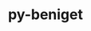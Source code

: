 ---
title: "py-beniget"
layout: cache
categories: [package, develop]
meta: {"compilers": ["apple-clang@=16.0.0", "gcc@=11.1.0", "gcc@=11.4.0", "gcc@=12.3.0", "gcc@=13.2.0", "gcc@=9.4.0", "oneapi@=2024.2.1"], "num_specs": 135, "num_specs_by_stack": {"data-vis-sdk": 6, "e4s": 19, "e4s-neoverse-v2": 12, "e4s-neoverse_v1": 8, "e4s-oneapi": 13, "e4s-power": 3, "ml-darwin-aarch64-mps": 23, "ml-linux-aarch64-cpu": 22, "ml-linux-aarch64-cuda": 23, "ml-linux-x86_64-cpu": 22, "ml-linux-x86_64-cuda": 23, "ml-linux-x86_64-rocm": 11, "root": 135, "tutorial": 5}, "oss": ["sequoia", "ubuntu20.04", "ubuntu22.04", "ubuntu24.04"], "platforms": ["darwin", "linux"], "stacks": ["data-vis-sdk", "e4s", "e4s-neoverse-v2", "e4s-neoverse_v1", "e4s-oneapi", "e4s-power", "ml-darwin-aarch64-mps", "ml-linux-aarch64-cpu", "ml-linux-aarch64-cuda", "ml-linux-x86_64-cpu", "ml-linux-x86_64-cuda", "ml-linux-x86_64-rocm", "root", "tutorial"], "targets": ["aarch64", "neoverse_v1", "neoverse_v2", "ppc64le", "x86_64_v3"], "versions": ["0.4.1"]}
spec_details: [{"compiler": "gcc@=11.4.0", "hash": "23tkug2i5dmjcqcw5ixphzxwy4agpuve", "os": "ubuntu22.04", "platform": "linux", "size": "-", "stacks": ["e4s-neoverse-v2", "root"], "target": "neoverse_v2", "variants": ["build_system=python_pip"], "versions": ["0.4.1"]}, {"compiler": "gcc@=11.4.0", "hash": "27htj6san5nf2tsy3l4jnli7acrog54y", "os": "ubuntu22.04", "platform": "linux", "size": "-", "stacks": ["e4s", "root"], "target": "x86_64_v3", "variants": ["build_system=python_pip"], "versions": ["0.4.1"]}, {"compiler": "gcc@=13.2.0", "hash": "2dq2b32p55t4gcupa5gcyj3pejmkn4ck", "os": "ubuntu24.04", "platform": "linux", "size": "-", "stacks": ["ml-linux-aarch64-cpu", "ml-linux-aarch64-cuda", "root"], "target": "aarch64", "variants": ["build_system=python_pip"], "versions": ["0.4.1"]}, {"compiler": "apple-clang@=16.0.0", "hash": "2i6heddp7hytj4bzmd3mpktj5ikxx4mi", "os": "sequoia", "platform": "darwin", "size": "-", "stacks": ["ml-darwin-aarch64-mps", "root"], "target": "aarch64", "variants": ["build_system=python_pip"], "versions": ["0.4.1"]}, {"compiler": "gcc@=13.2.0", "hash": "2nhs6anhc7hrglr2sxx7ypgehjfgv4oy", "os": "ubuntu24.04", "platform": "linux", "size": "-", "stacks": ["ml-linux-aarch64-cpu", "ml-linux-aarch64-cuda", "root"], "target": "aarch64", "variants": ["build_system=python_pip"], "versions": ["0.4.1"]}, {"compiler": "gcc@=13.2.0", "hash": "3phzrlv2g4xxwhtuavxy3w2vy5gtd3z4", "os": "ubuntu24.04", "platform": "linux", "size": "-", "stacks": ["ml-linux-x86_64-cpu", "ml-linux-x86_64-cuda", "ml-linux-x86_64-rocm", "root"], "target": "x86_64_v3", "variants": ["build_system=python_pip"], "versions": ["0.4.1"]}, {"compiler": "gcc@=11.4.0", "hash": "3y25o6rgeuv4m63h6fi2o42k4evvaeon", "os": "ubuntu22.04", "platform": "linux", "size": "-", "stacks": ["e4s-neoverse_v1", "root"], "target": "neoverse_v1", "variants": ["build_system=python_pip"], "versions": ["0.4.1"]}, {"compiler": "gcc@=13.2.0", "hash": "4lqbinqocfos3ppjt2vttsolj34wgunf", "os": "ubuntu24.04", "platform": "linux", "size": "-", "stacks": ["ml-linux-x86_64-cpu", "ml-linux-x86_64-cuda", "ml-linux-x86_64-rocm", "root"], "target": "x86_64_v3", "variants": ["build_system=python_pip"], "versions": ["0.4.1"]}, {"compiler": "oneapi@=2024.2.1", "hash": "4tvlhgr5rmtooz4nh5tuygz7lzk667ry", "os": "ubuntu22.04", "platform": "linux", "size": "-", "stacks": ["e4s-oneapi", "root"], "target": "x86_64_v3", "variants": ["build_system=python_pip"], "versions": ["0.4.1"]}, {"compiler": "gcc@=11.4.0", "hash": "5366t4obk6vabo6wws3pfzbc26dc75x7", "os": "ubuntu22.04", "platform": "linux", "size": "-", "stacks": ["e4s", "root"], "target": "x86_64_v3", "variants": ["build_system=python_pip"], "versions": ["0.4.1"]}, {"compiler": "oneapi@=2024.2.1", "hash": "5ovmwi7a7wcs3tida4mdjxgbssoac7cs", "os": "ubuntu22.04", "platform": "linux", "size": "-", "stacks": ["e4s-oneapi", "root"], "target": "x86_64_v3", "variants": ["build_system=python_pip"], "versions": ["0.4.1"]}, {"compiler": "gcc@=13.2.0", "hash": "6ljqzaytxmnw5znoru4wani3qlur3yw4", "os": "ubuntu24.04", "platform": "linux", "size": "-", "stacks": ["ml-linux-aarch64-cpu", "ml-linux-aarch64-cuda", "root"], "target": "aarch64", "variants": ["build_system=python_pip"], "versions": ["0.4.1"]}, {"compiler": "gcc@=11.4.0", "hash": "a5or63kvqfcb7p3p56ipz53ojsegofw3", "os": "ubuntu22.04", "platform": "linux", "size": "-", "stacks": ["e4s", "root"], "target": "x86_64_v3", "variants": ["build_system=python_pip"], "versions": ["0.4.1"]}, {"compiler": "apple-clang@=16.0.0", "hash": "a7deb7axlrej2szpekcpf36f6zp2itsr", "os": "sequoia", "platform": "darwin", "size": "-", "stacks": ["ml-darwin-aarch64-mps", "root"], "target": "aarch64", "variants": ["build_system=python_pip"], "versions": ["0.4.1"]}, {"compiler": "gcc@=13.2.0", "hash": "abmrelobssjvs7hg7whk7gkau7vzvutf", "os": "ubuntu24.04", "platform": "linux", "size": "-", "stacks": ["ml-linux-aarch64-cpu", "ml-linux-aarch64-cuda", "root"], "target": "aarch64", "variants": ["build_system=python_pip"], "versions": ["0.4.1"]}, {"compiler": "apple-clang@=16.0.0", "hash": "afxp2o2g2jy5wmj4bpgbyxr6lz4az5ug", "os": "sequoia", "platform": "darwin", "size": "-", "stacks": ["ml-darwin-aarch64-mps", "root"], "target": "aarch64", "variants": ["build_system=python_pip"], "versions": ["0.4.1"]}, {"compiler": "apple-clang@=16.0.0", "hash": "aqh4izjfk4tcbsa4hvumuoqyg6a7jwgr", "os": "sequoia", "platform": "darwin", "size": "-", "stacks": ["ml-darwin-aarch64-mps", "root"], "target": "aarch64", "variants": ["build_system=python_pip"], "versions": ["0.4.1"]}, {"compiler": "gcc@=13.2.0", "hash": "arm4qu2jru33kfrbx5cqmxdwyr3dhfo4", "os": "ubuntu24.04", "platform": "linux", "size": "-", "stacks": ["ml-linux-aarch64-cuda", "root"], "target": "aarch64", "variants": ["build_system=python_pip"], "versions": ["0.4.1"]}, {"compiler": "gcc@=11.4.0", "hash": "auejdhkz42ybwehjv3zrdkcetlc2a6hw", "os": "ubuntu22.04", "platform": "linux", "size": "-", "stacks": ["e4s-neoverse_v1", "root"], "target": "neoverse_v1", "variants": ["build_system=python_pip"], "versions": ["0.4.1"]}, {"compiler": "gcc@=11.4.0", "hash": "aywf47rixqz4kf3jkd5x5whv2e7q5soz", "os": "ubuntu22.04", "platform": "linux", "size": "-", "stacks": ["e4s", "root"], "target": "x86_64_v3", "variants": ["build_system=python_pip"], "versions": ["0.4.1"]}, {"compiler": "gcc@=12.3.0", "hash": "azsp2vcbotnbqwyk66qdrhbma6kx2k42", "os": "ubuntu22.04", "platform": "linux", "size": "-", "stacks": ["root", "tutorial"], "target": "x86_64_v3", "variants": ["build_system=python_pip"], "versions": ["0.4.1"]}, {"compiler": "oneapi@=2024.2.1", "hash": "bcys4ahoidryhno5xa3osnxkqymbjqmm", "os": "ubuntu22.04", "platform": "linux", "size": "-", "stacks": ["e4s-oneapi", "root"], "target": "x86_64_v3", "variants": ["build_system=python_pip"], "versions": ["0.4.1"]}, {"compiler": "apple-clang@=16.0.0", "hash": "bfnv26xw55fvaybqdugvcpw5fynhpevw", "os": "sequoia", "platform": "darwin", "size": "-", "stacks": ["ml-darwin-aarch64-mps", "root"], "target": "aarch64", "variants": ["build_system=python_pip"], "versions": ["0.4.1"]}, {"compiler": "apple-clang@=16.0.0", "hash": "c4qhckwi2tvyqaeub6im2nsdfofac62k", "os": "sequoia", "platform": "darwin", "size": "-", "stacks": ["ml-darwin-aarch64-mps", "root"], "target": "aarch64", "variants": ["build_system=python_pip"], "versions": ["0.4.1"]}, {"compiler": "gcc@=13.2.0", "hash": "cdinyaa5i3y2c5w5rg7scdw5cce2rqce", "os": "ubuntu24.04", "platform": "linux", "size": "-", "stacks": ["ml-linux-aarch64-cpu", "ml-linux-aarch64-cuda", "root"], "target": "aarch64", "variants": ["build_system=python_pip"], "versions": ["0.4.1"]}, {"compiler": "oneapi@=2024.2.1", "hash": "cjeeqbx4xsxly63s2fw6kixmnypskwhi", "os": "ubuntu22.04", "platform": "linux", "size": "-", "stacks": ["e4s-oneapi", "root"], "target": "x86_64_v3", "variants": ["build_system=python_pip"], "versions": ["0.4.1"]}, {"compiler": "apple-clang@=16.0.0", "hash": "cnrkdc7r6623uonpgivctfyvyyfactx7", "os": "sequoia", "platform": "darwin", "size": "-", "stacks": ["ml-darwin-aarch64-mps", "root"], "target": "aarch64", "variants": ["build_system=python_pip"], "versions": ["0.4.1"]}, {"compiler": "gcc@=11.4.0", "hash": "cpl66occafqegv3raxu5yqdcnwewkuao", "os": "ubuntu22.04", "platform": "linux", "size": "-", "stacks": ["e4s-neoverse-v2", "root"], "target": "neoverse_v2", "variants": ["build_system=python_pip"], "versions": ["0.4.1"]}, {"compiler": "gcc@=13.2.0", "hash": "cpu44la5uwrma3ivsctafd6nr3ht7yfr", "os": "ubuntu24.04", "platform": "linux", "size": "-", "stacks": ["ml-linux-aarch64-cpu", "ml-linux-aarch64-cuda", "root"], "target": "aarch64", "variants": ["build_system=python_pip"], "versions": ["0.4.1"]}, {"compiler": "gcc@=13.2.0", "hash": "csmfx4xl4e3tme2egpmdbbrhlpf3afon", "os": "ubuntu24.04", "platform": "linux", "size": "-", "stacks": ["ml-linux-aarch64-cpu", "ml-linux-aarch64-cuda", "root"], "target": "aarch64", "variants": ["build_system=python_pip"], "versions": ["0.4.1"]}, {"compiler": "gcc@=11.4.0", "hash": "ctedixb7ejnsqzo56belih7uyt5cgvzr", "os": "ubuntu22.04", "platform": "linux", "size": "-", "stacks": ["e4s", "root"], "target": "x86_64_v3", "variants": ["build_system=python_pip"], "versions": ["0.4.1"]}, {"compiler": "gcc@=13.2.0", "hash": "cw7hhyptzllccb54gq6332g4r7mk5dam", "os": "ubuntu24.04", "platform": "linux", "size": "-", "stacks": ["ml-linux-x86_64-cpu", "ml-linux-x86_64-cuda", "ml-linux-x86_64-rocm", "root"], "target": "x86_64_v3", "variants": ["build_system=python_pip"], "versions": ["0.4.1"]}, {"compiler": "gcc@=13.2.0", "hash": "d5m5qpdppgpxse6vplyajjaw3rmgam2i", "os": "ubuntu24.04", "platform": "linux", "size": "-", "stacks": ["ml-linux-aarch64-cpu", "ml-linux-aarch64-cuda", "root"], "target": "aarch64", "variants": ["build_system=python_pip"], "versions": ["0.4.1"]}, {"compiler": "apple-clang@=16.0.0", "hash": "dmmnais6e3iuk2ogqeki6mi5jvyclcmr", "os": "sequoia", "platform": "darwin", "size": "-", "stacks": ["ml-darwin-aarch64-mps", "root"], "target": "aarch64", "variants": ["build_system=python_pip"], "versions": ["0.4.1"]}, {"compiler": "gcc@=11.4.0", "hash": "dowlq6g7enberzlvb27lwiob62633ljk", "os": "ubuntu22.04", "platform": "linux", "size": "-", "stacks": ["e4s-neoverse-v2", "root"], "target": "neoverse_v2", "variants": ["build_system=python_pip"], "versions": ["0.4.1"]}, {"compiler": "gcc@=11.4.0", "hash": "dpneorqxwj4wmuckfilxzmgy7wf2a3kd", "os": "ubuntu22.04", "platform": "linux", "size": "-", "stacks": ["e4s", "root"], "target": "x86_64_v3", "variants": ["build_system=python_pip"], "versions": ["0.4.1"]}, {"compiler": "gcc@=13.2.0", "hash": "dumu7m2qxlldhktu54sbdmva7dko5ytv", "os": "ubuntu24.04", "platform": "linux", "size": "-", "stacks": ["ml-linux-x86_64-cpu", "ml-linux-x86_64-cuda", "root"], "target": "x86_64_v3", "variants": ["build_system=python_pip"], "versions": ["0.4.1"]}, {"compiler": "gcc@=11.4.0", "hash": "e32pqrldhah5h72ttxg353z77ekuhrl2", "os": "ubuntu22.04", "platform": "linux", "size": "-", "stacks": ["e4s-neoverse-v2", "root"], "target": "neoverse_v2", "variants": ["build_system=python_pip"], "versions": ["0.4.1"]}, {"compiler": "gcc@=11.4.0", "hash": "ebcgkimy56qobf42qgub4k327v6tno2i", "os": "ubuntu22.04", "platform": "linux", "size": "-", "stacks": ["e4s-neoverse_v1", "root"], "target": "neoverse_v1", "variants": ["build_system=python_pip"], "versions": ["0.4.1"]}, {"compiler": "gcc@=13.2.0", "hash": "ehcjkjnphmwdcuhyrvz5lr7wogym7iac", "os": "ubuntu24.04", "platform": "linux", "size": "-", "stacks": ["ml-linux-aarch64-cpu", "ml-linux-aarch64-cuda", "root"], "target": "aarch64", "variants": ["build_system=python_pip"], "versions": ["0.4.1"]}, {"compiler": "gcc@=11.4.0", "hash": "ekjsffiwxnstjuo73c23ngkgcsgvwkbi", "os": "ubuntu22.04", "platform": "linux", "size": "-", "stacks": ["e4s-neoverse-v2", "root"], "target": "neoverse_v2", "variants": ["build_system=python_pip"], "versions": ["0.4.1"]}, {"compiler": "gcc@=11.4.0", "hash": "elielwcfwatobgbw6qdf5acrijuuhxia", "os": "ubuntu22.04", "platform": "linux", "size": "-", "stacks": ["e4s-neoverse-v2", "root"], "target": "neoverse_v2", "variants": ["build_system=python_pip"], "versions": ["0.4.1"]}, {"compiler": "gcc@=13.2.0", "hash": "fcbmp7mcvhv3fi34dypcm3qhqlx3enfk", "os": "ubuntu24.04", "platform": "linux", "size": "-", "stacks": ["ml-linux-x86_64-cpu", "ml-linux-x86_64-cuda", "root"], "target": "x86_64_v3", "variants": ["build_system=python_pip"], "versions": ["0.4.1"]}, {"compiler": "gcc@=11.4.0", "hash": "fdmtvvufmoboy6wkb77r4oe57qmrr6zu", "os": "ubuntu22.04", "platform": "linux", "size": "-", "stacks": ["e4s-neoverse-v2", "root"], "target": "neoverse_v2", "variants": ["build_system=python_pip"], "versions": ["0.4.1"]}, {"compiler": "gcc@=13.2.0", "hash": "fe3v6zo2xkndg2lwykm4ktgm2cirkqwr", "os": "ubuntu24.04", "platform": "linux", "size": "-", "stacks": ["ml-linux-x86_64-cuda", "root"], "target": "x86_64_v3", "variants": ["build_system=python_pip"], "versions": ["0.4.1"]}, {"compiler": "apple-clang@=16.0.0", "hash": "fn3nvipnel65wzsofqe6wqi5paza7i5n", "os": "sequoia", "platform": "darwin", "size": "-", "stacks": ["ml-darwin-aarch64-mps", "root"], "target": "aarch64", "variants": ["build_system=python_pip"], "versions": ["0.4.1"]}, {"compiler": "gcc@=13.2.0", "hash": "fwvkpqizfxej6u6hyja6qjw4wjsxnwy3", "os": "ubuntu24.04", "platform": "linux", "size": "-", "stacks": ["ml-linux-x86_64-cpu", "ml-linux-x86_64-cuda", "ml-linux-x86_64-rocm", "root"], "target": "x86_64_v3", "variants": ["build_system=python_pip"], "versions": ["0.4.1"]}, {"compiler": "oneapi@=2024.2.1", "hash": "gcmoisnuasovo35wqhsrs7gj42k3la6b", "os": "ubuntu22.04", "platform": "linux", "size": "-", "stacks": ["e4s-oneapi", "root"], "target": "x86_64_v3", "variants": ["build_system=python_pip"], "versions": ["0.4.1"]}, {"compiler": "apple-clang@=16.0.0", "hash": "gdyv7l7ihqtaf2vuwefk22aitrifqdyi", "os": "sequoia", "platform": "darwin", "size": "-", "stacks": ["ml-darwin-aarch64-mps", "root"], "target": "aarch64", "variants": ["build_system=python_pip"], "versions": ["0.4.1"]}, {"compiler": "gcc@=9.4.0", "hash": "gj7qru4qduqtse2a26njpjxel2zfztd4", "os": "ubuntu20.04", "platform": "linux", "size": "-", "stacks": ["e4s-power", "root"], "target": "ppc64le", "variants": ["build_system=python_pip"], "versions": ["0.4.1"]}, {"compiler": "gcc@=12.3.0", "hash": "glfentrad753tmr3mxi5amzi3oefyqvi", "os": "ubuntu22.04", "platform": "linux", "size": "-", "stacks": ["root", "tutorial"], "target": "x86_64_v3", "variants": ["build_system=python_pip"], "versions": ["0.4.1"]}, {"compiler": "gcc@=11.4.0", "hash": "grfnbnfiymf2p6i6mof3pq5ce7ih4yky", "os": "ubuntu22.04", "platform": "linux", "size": "-", "stacks": ["e4s", "root"], "target": "x86_64_v3", "variants": ["build_system=python_pip"], "versions": ["0.4.1"]}, {"compiler": "oneapi@=2024.2.1", "hash": "gydvw7itsi6tnofwoqhh6bqrn64goefq", "os": "ubuntu22.04", "platform": "linux", "size": "-", "stacks": ["e4s-oneapi", "root"], "target": "x86_64_v3", "variants": ["build_system=python_pip"], "versions": ["0.4.1"]}, {"compiler": "apple-clang@=16.0.0", "hash": "h7v5yegktlrzpt47wlrsg4u5jvdjest6", "os": "sequoia", "platform": "darwin", "size": "-", "stacks": ["ml-darwin-aarch64-mps", "root"], "target": "aarch64", "variants": ["build_system=python_pip"], "versions": ["0.4.1"]}, {"compiler": "gcc@=13.2.0", "hash": "hasomvdptg4u7y74g7cm7zu6p457unld", "os": "ubuntu24.04", "platform": "linux", "size": "-", "stacks": ["ml-linux-x86_64-cpu", "ml-linux-x86_64-cuda", "root"], "target": "x86_64_v3", "variants": ["build_system=python_pip"], "versions": ["0.4.1"]}, {"compiler": "gcc@=11.4.0", "hash": "hipk76zp7goqp7w7squd452sofu66e4k", "os": "ubuntu22.04", "platform": "linux", "size": "-", "stacks": ["e4s-neoverse-v2", "root"], "target": "neoverse_v2", "variants": ["build_system=python_pip"], "versions": ["0.4.1"]}, {"compiler": "apple-clang@=16.0.0", "hash": "hk4uca62dkrgkpyqppuy434j3v7wm4ob", "os": "sequoia", "platform": "darwin", "size": "-", "stacks": ["ml-darwin-aarch64-mps", "root"], "target": "aarch64", "variants": ["build_system=python_pip"], "versions": ["0.4.1"]}, {"compiler": "oneapi@=2024.2.1", "hash": "ilwrz236aa7w4bjdrkyrmkqnlqoq5y2v", "os": "ubuntu22.04", "platform": "linux", "size": "-", "stacks": ["e4s-oneapi", "root"], "target": "x86_64_v3", "variants": ["build_system=python_pip"], "versions": ["0.4.1"]}, {"compiler": "apple-clang@=16.0.0", "hash": "iwsh7g32hbaw2ucpx65e7f7c6pegznz7", "os": "sequoia", "platform": "darwin", "size": "-", "stacks": ["ml-darwin-aarch64-mps", "root"], "target": "aarch64", "variants": ["build_system=python_pip"], "versions": ["0.4.1"]}, {"compiler": "oneapi@=2024.2.1", "hash": "izmcrnw6voepszhk2qbrfuhzjpk5w3km", "os": "ubuntu22.04", "platform": "linux", "size": "-", "stacks": ["e4s-oneapi", "root"], "target": "x86_64_v3", "variants": ["build_system=python_pip"], "versions": ["0.4.1"]}, {"compiler": "gcc@=13.2.0", "hash": "j2pgo75fppzeyswnb3rn3b4mfvpoetx4", "os": "ubuntu24.04", "platform": "linux", "size": "-", "stacks": ["ml-linux-x86_64-cpu", "ml-linux-x86_64-cuda", "root"], "target": "x86_64_v3", "variants": ["build_system=python_pip"], "versions": ["0.4.1"]}, {"compiler": "oneapi@=2024.2.1", "hash": "jawcmxzfenanikolmz6yqnpe7iqgbnqz", "os": "ubuntu22.04", "platform": "linux", "size": "-", "stacks": ["e4s-oneapi", "root"], "target": "x86_64_v3", "variants": ["build_system=python_pip"], "versions": ["0.4.1"]}, {"compiler": "gcc@=11.4.0", "hash": "je5xeeeu7l2hlhspynqne7oazdvtjn73", "os": "ubuntu22.04", "platform": "linux", "size": "-", "stacks": ["e4s-neoverse-v2", "root"], "target": "neoverse_v2", "variants": ["build_system=python_pip"], "versions": ["0.4.1"]}, {"compiler": "gcc@=13.2.0", "hash": "jk3k5quda2evebdmdkxv6qpuu5qpnif3", "os": "ubuntu24.04", "platform": "linux", "size": "-", "stacks": ["ml-linux-x86_64-cpu", "ml-linux-x86_64-cuda", "root"], "target": "x86_64_v3", "variants": ["build_system=python_pip"], "versions": ["0.4.1"]}, {"compiler": "apple-clang@=16.0.0", "hash": "jlgfwx5x4s7mjfa6nuatj3477scezx42", "os": "sequoia", "platform": "darwin", "size": "-", "stacks": ["ml-darwin-aarch64-mps", "root"], "target": "aarch64", "variants": ["build_system=python_pip"], "versions": ["0.4.1"]}, {"compiler": "gcc@=13.2.0", "hash": "jrnnqvbexvafyatmpgjxnzso2yzourl4", "os": "ubuntu24.04", "platform": "linux", "size": "-", "stacks": ["ml-linux-x86_64-cpu", "ml-linux-x86_64-cuda", "ml-linux-x86_64-rocm", "root"], "target": "x86_64_v3", "variants": ["build_system=python_pip"], "versions": ["0.4.1"]}, {"compiler": "gcc@=13.2.0", "hash": "kcxqwhyvln4tskdcmog477v7hoily64z", "os": "ubuntu24.04", "platform": "linux", "size": "-", "stacks": ["ml-linux-aarch64-cpu", "ml-linux-aarch64-cuda", "root"], "target": "aarch64", "variants": ["build_system=python_pip"], "versions": ["0.4.1"]}, {"compiler": "gcc@=11.1.0", "hash": "kelocr7mj7hutix65sef2qoj4zbr7b2b", "os": "ubuntu20.04", "platform": "linux", "size": "-", "stacks": ["data-vis-sdk", "root"], "target": "x86_64_v3", "variants": ["build_system=python_pip"], "versions": ["0.4.1"]}, {"compiler": "gcc@=13.2.0", "hash": "ki5zklwhq4xxob5fyigeceetytof5mwe", "os": "ubuntu24.04", "platform": "linux", "size": "-", "stacks": ["ml-linux-x86_64-cpu", "ml-linux-x86_64-cuda", "root"], "target": "x86_64_v3", "variants": ["build_system=python_pip"], "versions": ["0.4.1"]}, {"compiler": "gcc@=11.1.0", "hash": "kjayvcxmmqdj7jqz2ctfcyy32uztpcua", "os": "ubuntu20.04", "platform": "linux", "size": "-", "stacks": ["data-vis-sdk", "root"], "target": "x86_64_v3", "variants": ["build_system=python_pip"], "versions": ["0.4.1"]}, {"compiler": "gcc@=13.2.0", "hash": "kkcvygn5xxfpmff2o2beuyuq5kkfsqzo", "os": "ubuntu24.04", "platform": "linux", "size": "-", "stacks": ["ml-linux-aarch64-cpu", "ml-linux-aarch64-cuda", "root"], "target": "aarch64", "variants": ["build_system=python_pip"], "versions": ["0.4.1"]}, {"compiler": "gcc@=13.2.0", "hash": "kuyqvvfdc2pnljozifd56mvicf522gdx", "os": "ubuntu24.04", "platform": "linux", "size": "-", "stacks": ["ml-linux-x86_64-cpu", "ml-linux-x86_64-cuda", "root"], "target": "x86_64_v3", "variants": ["build_system=python_pip"], "versions": ["0.4.1"]}, {"compiler": "gcc@=11.4.0", "hash": "lanf6gwjtixvvvhxajrndafijlqrfkzp", "os": "ubuntu22.04", "platform": "linux", "size": "-", "stacks": ["e4s-neoverse-v2", "root"], "target": "neoverse_v2", "variants": ["build_system=python_pip"], "versions": ["0.4.1"]}, {"compiler": "gcc@=11.1.0", "hash": "lqy4imfxfw4k26ue32lgvivuadur3l63", "os": "ubuntu20.04", "platform": "linux", "size": "-", "stacks": ["data-vis-sdk", "root"], "target": "x86_64_v3", "variants": ["build_system=python_pip"], "versions": ["0.4.1"]}, {"compiler": "gcc@=11.4.0", "hash": "lvygbteanyxw4d4dzzpnu2h6foujljvz", "os": "ubuntu22.04", "platform": "linux", "size": "-", "stacks": ["e4s", "root"], "target": "x86_64_v3", "variants": ["build_system=python_pip"], "versions": ["0.4.1"]}, {"compiler": "gcc@=12.3.0", "hash": "mi6yq6tsvk5fv5h5nnl4vzmtl6vvzqjn", "os": "ubuntu22.04", "platform": "linux", "size": "-", "stacks": ["root", "tutorial"], "target": "x86_64_v3", "variants": ["build_system=python_pip"], "versions": ["0.4.1"]}, {"compiler": "gcc@=11.4.0", "hash": "n6vsadzz2cm3lw5c33zxzpo3wxdtjmgp", "os": "ubuntu22.04", "platform": "linux", "size": "-", "stacks": ["e4s-neoverse_v1", "root"], "target": "neoverse_v1", "variants": ["build_system=python_pip"], "versions": ["0.4.1"]}, {"compiler": "gcc@=11.1.0", "hash": "nf6jz3whap3u32jhfn4bem75ehryt32q", "os": "ubuntu20.04", "platform": "linux", "size": "-", "stacks": ["data-vis-sdk", "root"], "target": "x86_64_v3", "variants": ["build_system=python_pip"], "versions": ["0.4.1"]}, {"compiler": "gcc@=11.4.0", "hash": "ngnv6w3ymqhpt64sdsjwu4buqgmmltkq", "os": "ubuntu22.04", "platform": "linux", "size": "-", "stacks": ["e4s", "root"], "target": "x86_64_v3", "variants": ["build_system=python_pip"], "versions": ["0.4.1"]}, {"compiler": "oneapi@=2024.2.1", "hash": "njvhzrbap7jdiye3wnzpppbn2mgxe435", "os": "ubuntu22.04", "platform": "linux", "size": "-", "stacks": ["e4s-oneapi", "root"], "target": "x86_64_v3", "variants": ["build_system=python_pip"], "versions": ["0.4.1"]}, {"compiler": "gcc@=11.4.0", "hash": "nlxni2bhia5cqemigu3fja2lfguhdphl", "os": "ubuntu22.04", "platform": "linux", "size": "-", "stacks": ["e4s", "root"], "target": "x86_64_v3", "variants": ["build_system=python_pip"], "versions": ["0.4.1"]}, {"compiler": "gcc@=13.2.0", "hash": "nwbpvswabhgmswtgct2bubdruuq7jd74", "os": "ubuntu24.04", "platform": "linux", "size": "-", "stacks": ["ml-linux-aarch64-cpu", "ml-linux-aarch64-cuda", "root"], "target": "aarch64", "variants": ["build_system=python_pip"], "versions": ["0.4.1"]}, {"compiler": "apple-clang@=16.0.0", "hash": "nz4ekg5wpxp3tavvkawcwo56h7z6om7c", "os": "sequoia", "platform": "darwin", "size": "-", "stacks": ["ml-darwin-aarch64-mps", "root"], "target": "aarch64", "variants": ["build_system=python_pip"], "versions": ["0.4.1"]}, {"compiler": "gcc@=13.2.0", "hash": "ofv7emio3cu7xikusi3iqsj3c3oc5da7", "os": "ubuntu24.04", "platform": "linux", "size": "-", "stacks": ["ml-linux-x86_64-cpu", "ml-linux-x86_64-cuda", "root"], "target": "x86_64_v3", "variants": ["build_system=python_pip"], "versions": ["0.4.1"]}, {"compiler": "gcc@=11.4.0", "hash": "pnn5aso7kk4z6duv6qcniqmzal3c2cty", "os": "ubuntu22.04", "platform": "linux", "size": "-", "stacks": ["e4s", "root"], "target": "x86_64_v3", "variants": ["build_system=python_pip"], "versions": ["0.4.1"]}, {"compiler": "apple-clang@=16.0.0", "hash": "q5gvzw74n4okujkzbbdryoawhxj7ghok", "os": "sequoia", "platform": "darwin", "size": "-", "stacks": ["ml-darwin-aarch64-mps", "root"], "target": "aarch64", "variants": ["build_system=python_pip"], "versions": ["0.4.1"]}, {"compiler": "gcc@=11.4.0", "hash": "q5ijpw5jh3bpwqunalaiyrnusvde77ay", "os": "ubuntu22.04", "platform": "linux", "size": "-", "stacks": ["e4s", "root"], "target": "x86_64_v3", "variants": ["build_system=python_pip"], "versions": ["0.4.1"]}, {"compiler": "apple-clang@=16.0.0", "hash": "qbio7ugogwekhtovihapf3rovfrvxghg", "os": "sequoia", "platform": "darwin", "size": "-", "stacks": ["ml-darwin-aarch64-mps", "root"], "target": "aarch64", "variants": ["build_system=python_pip"], "versions": ["0.4.1"]}, {"compiler": "gcc@=13.2.0", "hash": "qtzije62ynlkzan6dzmvp6gfzrg2pjuj", "os": "ubuntu24.04", "platform": "linux", "size": "-", "stacks": ["ml-linux-x86_64-cpu", "ml-linux-x86_64-cuda", "ml-linux-x86_64-rocm", "root"], "target": "x86_64_v3", "variants": ["build_system=python_pip"], "versions": ["0.4.1"]}, {"compiler": "gcc@=11.4.0", "hash": "qu257h5iaykcjhpzic53mrqoin5af4si", "os": "ubuntu22.04", "platform": "linux", "size": "-", "stacks": ["e4s", "root"], "target": "x86_64_v3", "variants": ["build_system=python_pip"], "versions": ["0.4.1"]}, {"compiler": "gcc@=13.2.0", "hash": "qw5wno6am6vkavp4bsdoojjj37ssswqf", "os": "ubuntu24.04", "platform": "linux", "size": "-", "stacks": ["ml-linux-x86_64-cpu", "ml-linux-x86_64-cuda", "ml-linux-x86_64-rocm", "root"], "target": "x86_64_v3", "variants": ["build_system=python_pip"], "versions": ["0.4.1"]}, {"compiler": "gcc@=9.4.0", "hash": "r73yjlzbcn2zq4gdyakwc43j6zeltlbd", "os": "ubuntu20.04", "platform": "linux", "size": "-", "stacks": ["e4s-power", "root"], "target": "ppc64le", "variants": ["build_system=python_pip"], "versions": ["0.4.1"]}, {"compiler": "gcc@=9.4.0", "hash": "ruvbiwuvkvx7d7dgw7yjoamxiowveenl", "os": "ubuntu20.04", "platform": "linux", "size": "-", "stacks": ["e4s-power", "root"], "target": "ppc64le", "variants": ["build_system=python_pip"], "versions": ["0.4.1"]}, {"compiler": "oneapi@=2024.2.1", "hash": "sbik6vwiafkva7lahlzhnyaqkgukdkvt", "os": "ubuntu22.04", "platform": "linux", "size": "-", "stacks": ["e4s-oneapi", "root"], "target": "x86_64_v3", "variants": ["build_system=python_pip"], "versions": ["0.4.1"]}, {"compiler": "gcc@=11.4.0", "hash": "sfdxgaouuwfamvokuay4bao6prilvn2f", "os": "ubuntu22.04", "platform": "linux", "size": "-", "stacks": ["e4s-neoverse-v2", "root"], "target": "neoverse_v2", "variants": ["build_system=python_pip"], "versions": ["0.4.1"]}, {"compiler": "gcc@=13.2.0", "hash": "sh3jo3gw5ebh67xx4gav62if3lt4yk2q", "os": "ubuntu24.04", "platform": "linux", "size": "-", "stacks": ["ml-linux-x86_64-cpu", "ml-linux-x86_64-cuda", "ml-linux-x86_64-rocm", "root"], "target": "x86_64_v3", "variants": ["build_system=python_pip"], "versions": ["0.4.1"]}, {"compiler": "gcc@=13.2.0", "hash": "styfvnsbfhk534bu5apkb4l3fthxktn4", "os": "ubuntu24.04", "platform": "linux", "size": "-", "stacks": ["ml-linux-aarch64-cpu", "ml-linux-aarch64-cuda", "root"], "target": "aarch64", "variants": ["build_system=python_pip"], "versions": ["0.4.1"]}, {"compiler": "apple-clang@=16.0.0", "hash": "su46we3lutw65rigm2f4d3bmadqrnrfi", "os": "sequoia", "platform": "darwin", "size": "-", "stacks": ["ml-darwin-aarch64-mps", "root"], "target": "aarch64", "variants": ["build_system=python_pip"], "versions": ["0.4.1"]}, {"compiler": "gcc@=13.2.0", "hash": "t5vb6djmssafsu44qw7erzcsjisxrzjy", "os": "ubuntu24.04", "platform": "linux", "size": "-", "stacks": ["ml-linux-x86_64-cpu", "ml-linux-x86_64-cuda", "ml-linux-x86_64-rocm", "root"], "target": "x86_64_v3", "variants": ["build_system=python_pip"], "versions": ["0.4.1"]}, {"compiler": "gcc@=11.1.0", "hash": "t6lrtbwtpiz24q6wyzcwhm3ktq2klknj", "os": "ubuntu20.04", "platform": "linux", "size": "-", "stacks": ["data-vis-sdk", "root"], "target": "x86_64_v3", "variants": ["build_system=python_pip"], "versions": ["0.4.1"]}, {"compiler": "apple-clang@=16.0.0", "hash": "tf5sl33k6jlmofkllakg3b42cbjswpiq", "os": "sequoia", "platform": "darwin", "size": "-", "stacks": ["ml-darwin-aarch64-mps", "root"], "target": "aarch64", "variants": ["build_system=python_pip"], "versions": ["0.4.1"]}, {"compiler": "apple-clang@=16.0.0", "hash": "titkmwtdl6u6z3gfiincuyg3qu5n6rnz", "os": "sequoia", "platform": "darwin", "size": "-", "stacks": ["ml-darwin-aarch64-mps", "root"], "target": "aarch64", "variants": ["build_system=python_pip"], "versions": ["0.4.1"]}, {"compiler": "gcc@=13.2.0", "hash": "tqnfxhp2slxesbk3w734ab7ulnqkvxcq", "os": "ubuntu24.04", "platform": "linux", "size": "-", "stacks": ["ml-linux-aarch64-cpu", "ml-linux-aarch64-cuda", "root"], "target": "aarch64", "variants": ["build_system=python_pip"], "versions": ["0.4.1"]}, {"compiler": "gcc@=13.2.0", "hash": "udcw6utggw67lg6aj2awhwywq7xpccxn", "os": "ubuntu24.04", "platform": "linux", "size": "-", "stacks": ["ml-linux-x86_64-cpu", "ml-linux-x86_64-cuda", "ml-linux-x86_64-rocm", "root"], "target": "x86_64_v3", "variants": ["build_system=python_pip"], "versions": ["0.4.1"]}, {"compiler": "gcc@=11.4.0", "hash": "uf6e5a4i6w4k556xyqhmnypjazw6lxic", "os": "ubuntu22.04", "platform": "linux", "size": "-", "stacks": ["e4s", "root"], "target": "x86_64_v3", "variants": ["build_system=python_pip"], "versions": ["0.4.1"]}, {"compiler": "gcc@=13.2.0", "hash": "ujadshitsqjy2jwpthb7n7gr7abqxxio", "os": "ubuntu24.04", "platform": "linux", "size": "-", "stacks": ["ml-linux-aarch64-cpu", "ml-linux-aarch64-cuda", "root"], "target": "aarch64", "variants": ["build_system=python_pip"], "versions": ["0.4.1"]}, {"compiler": "gcc@=11.4.0", "hash": "umprbpcxwg452czxv3fb4bo4jogg6eax", "os": "ubuntu22.04", "platform": "linux", "size": "-", "stacks": ["e4s-neoverse_v1", "root"], "target": "neoverse_v1", "variants": ["build_system=python_pip"], "versions": ["0.4.1"]}, {"compiler": "gcc@=11.4.0", "hash": "usyyuoyyu7itrwha2mlgbffmni2yfl6f", "os": "ubuntu22.04", "platform": "linux", "size": "-", "stacks": ["e4s", "root"], "target": "x86_64_v3", "variants": ["build_system=python_pip"], "versions": ["0.4.1"]}, {"compiler": "gcc@=13.2.0", "hash": "uvoh5hd4c7lwgxutjxbedeuq2ivzo3ew", "os": "ubuntu24.04", "platform": "linux", "size": "-", "stacks": ["ml-linux-aarch64-cpu", "ml-linux-aarch64-cuda", "root"], "target": "aarch64", "variants": ["build_system=python_pip"], "versions": ["0.4.1"]}, {"compiler": "gcc@=13.2.0", "hash": "uyyg5bhkgcyhgdk5xg3ud4vrka4mam2q", "os": "ubuntu24.04", "platform": "linux", "size": "-", "stacks": ["ml-linux-aarch64-cpu", "ml-linux-aarch64-cuda", "root"], "target": "aarch64", "variants": ["build_system=python_pip"], "versions": ["0.4.1"]}, {"compiler": "gcc@=11.4.0", "hash": "uzfueb53rkqfxqm54bqjlhegprnc5eoe", "os": "ubuntu22.04", "platform": "linux", "size": "-", "stacks": ["e4s-neoverse-v2", "root"], "target": "neoverse_v2", "variants": ["build_system=python_pip"], "versions": ["0.4.1"]}, {"compiler": "gcc@=11.4.0", "hash": "vahnrqeux7ai3ddoy7y45bvac6z4rfhv", "os": "ubuntu22.04", "platform": "linux", "size": "-", "stacks": ["e4s", "root"], "target": "x86_64_v3", "variants": ["build_system=python_pip"], "versions": ["0.4.1"]}, {"compiler": "gcc@=11.4.0", "hash": "vav66q7uyyx4xrnt5fdfzmoi42wvrale", "os": "ubuntu22.04", "platform": "linux", "size": "-", "stacks": ["e4s", "root"], "target": "x86_64_v3", "variants": ["build_system=python_pip"], "versions": ["0.4.1"]}, {"compiler": "gcc@=13.2.0", "hash": "vc6mxtmxoju2arajzlsslb6x4nh4nfex", "os": "ubuntu24.04", "platform": "linux", "size": "-", "stacks": ["ml-linux-aarch64-cpu", "ml-linux-aarch64-cuda", "root"], "target": "aarch64", "variants": ["build_system=python_pip"], "versions": ["0.4.1"]}, {"compiler": "gcc@=11.4.0", "hash": "vcgqkpxuc23z4246dgkeda72senpn2ty", "os": "ubuntu22.04", "platform": "linux", "size": "-", "stacks": ["e4s-neoverse_v1", "root"], "target": "neoverse_v1", "variants": ["build_system=python_pip"], "versions": ["0.4.1"]}, {"compiler": "apple-clang@=16.0.0", "hash": "vzj42ajx7jcclzgyuaozzu7dc7bm3p5j", "os": "sequoia", "platform": "darwin", "size": "-", "stacks": ["ml-darwin-aarch64-mps", "root"], "target": "aarch64", "variants": ["build_system=python_pip"], "versions": ["0.4.1"]}, {"compiler": "apple-clang@=16.0.0", "hash": "vzr4vwwhc6fkv6omp4xicz55th2fydzk", "os": "sequoia", "platform": "darwin", "size": "-", "stacks": ["ml-darwin-aarch64-mps", "root"], "target": "aarch64", "variants": ["build_system=python_pip"], "versions": ["0.4.1"]}, {"compiler": "gcc@=13.2.0", "hash": "wncwtacq2ge6x475qllpfx37craj5hup", "os": "ubuntu24.04", "platform": "linux", "size": "-", "stacks": ["ml-linux-aarch64-cpu", "ml-linux-aarch64-cuda", "root"], "target": "aarch64", "variants": ["build_system=python_pip"], "versions": ["0.4.1"]}, {"compiler": "gcc@=13.2.0", "hash": "ws6fz4azucaintfuylbxssatelx2mse4", "os": "ubuntu24.04", "platform": "linux", "size": "-", "stacks": ["ml-linux-aarch64-cpu", "ml-linux-aarch64-cuda", "root"], "target": "aarch64", "variants": ["build_system=python_pip"], "versions": ["0.4.1"]}, {"compiler": "gcc@=13.2.0", "hash": "wwl723fek3r6g7e7saraeyi2frimm5rw", "os": "ubuntu24.04", "platform": "linux", "size": "-", "stacks": ["ml-linux-aarch64-cpu", "ml-linux-aarch64-cuda", "root"], "target": "aarch64", "variants": ["build_system=python_pip"], "versions": ["0.4.1"]}, {"compiler": "gcc@=13.2.0", "hash": "wx2qrk6fp5rozdayg6ifjmjmk5jylwpa", "os": "ubuntu24.04", "platform": "linux", "size": "-", "stacks": ["ml-linux-aarch64-cpu", "ml-linux-aarch64-cuda", "root"], "target": "aarch64", "variants": ["build_system=python_pip"], "versions": ["0.4.1"]}, {"compiler": "gcc@=11.4.0", "hash": "wypoavmjbev6yzqdxqe7jibz4x7rb5o2", "os": "ubuntu22.04", "platform": "linux", "size": "-", "stacks": ["e4s-neoverse_v1", "root"], "target": "neoverse_v1", "variants": ["build_system=python_pip"], "versions": ["0.4.1"]}, {"compiler": "oneapi@=2024.2.1", "hash": "xm3qaw2wbzkul26iqrbaaae7jm262piz", "os": "ubuntu22.04", "platform": "linux", "size": "-", "stacks": ["e4s-oneapi", "root"], "target": "x86_64_v3", "variants": ["build_system=python_pip"], "versions": ["0.4.1"]}, {"compiler": "gcc@=13.2.0", "hash": "y3rnidpkyfdkwbktqunwyeadpxgweom3", "os": "ubuntu24.04", "platform": "linux", "size": "-", "stacks": ["ml-linux-x86_64-cpu", "ml-linux-x86_64-cuda", "root"], "target": "x86_64_v3", "variants": ["build_system=python_pip"], "versions": ["0.4.1"]}, {"compiler": "gcc@=13.2.0", "hash": "y4qura3txoqr2sgqeqjslvsd3j3fwp7e", "os": "ubuntu24.04", "platform": "linux", "size": "-", "stacks": ["ml-linux-x86_64-cpu", "ml-linux-x86_64-cuda", "root"], "target": "x86_64_v3", "variants": ["build_system=python_pip"], "versions": ["0.4.1"]}, {"compiler": "gcc@=11.4.0", "hash": "yc6mvntvv75ulgbe3h4mlinlraeiuodq", "os": "ubuntu22.04", "platform": "linux", "size": "-", "stacks": ["e4s", "root"], "target": "x86_64_v3", "variants": ["build_system=python_pip"], "versions": ["0.4.1"]}, {"compiler": "gcc@=12.3.0", "hash": "yikqvrcun4no42nxnymufeogafjksxgr", "os": "ubuntu22.04", "platform": "linux", "size": "-", "stacks": ["root", "tutorial"], "target": "x86_64_v3", "variants": ["build_system=python_pip"], "versions": ["0.4.1"]}, {"compiler": "oneapi@=2024.2.1", "hash": "yji7rqzxvbmqetgu3w3qhx4gzfo6ua32", "os": "ubuntu22.04", "platform": "linux", "size": "-", "stacks": ["e4s-oneapi", "root"], "target": "x86_64_v3", "variants": ["build_system=python_pip"], "versions": ["0.4.1"]}, {"compiler": "gcc@=12.3.0", "hash": "yo43yc4bvf3k46v55w5cenhvgsuwgmeh", "os": "ubuntu22.04", "platform": "linux", "size": "-", "stacks": ["root", "tutorial"], "target": "x86_64_v3", "variants": ["build_system=python_pip"], "versions": ["0.4.1"]}, {"compiler": "gcc@=13.2.0", "hash": "yp4rd22kybp3onqswqriv5silbfrfzsy", "os": "ubuntu24.04", "platform": "linux", "size": "-", "stacks": ["ml-linux-x86_64-cpu", "ml-linux-x86_64-cuda", "root"], "target": "x86_64_v3", "variants": ["build_system=python_pip"], "versions": ["0.4.1"]}, {"compiler": "gcc@=11.4.0", "hash": "yq46jz5ev5qzop2lm5qnpie76larm2bc", "os": "ubuntu22.04", "platform": "linux", "size": "-", "stacks": ["e4s-neoverse_v1", "root"], "target": "neoverse_v1", "variants": ["build_system=python_pip"], "versions": ["0.4.1"]}, {"compiler": "apple-clang@=16.0.0", "hash": "yts4ujqtozfi5pzsr56jswkem5ygksex", "os": "sequoia", "platform": "darwin", "size": "-", "stacks": ["ml-darwin-aarch64-mps", "root"], "target": "aarch64", "variants": ["build_system=python_pip"], "versions": ["0.4.1"]}, {"compiler": "gcc@=11.4.0", "hash": "z23xowhfyqdyg2tygdl5zhrvkr3jhnme", "os": "ubuntu22.04", "platform": "linux", "size": "-", "stacks": ["e4s", "root"], "target": "x86_64_v3", "variants": ["build_system=python_pip"], "versions": ["0.4.1"]}, {"compiler": "gcc@=13.2.0", "hash": "zawfccc24522neehukd3i5lcmdxfbu5n", "os": "ubuntu24.04", "platform": "linux", "size": "-", "stacks": ["ml-linux-x86_64-cpu", "ml-linux-x86_64-cuda", "ml-linux-x86_64-rocm", "root"], "target": "x86_64_v3", "variants": ["build_system=python_pip"], "versions": ["0.4.1"]}, {"compiler": "gcc@=11.1.0", "hash": "zijkbpvnyzf2siiav3qorj2sggrtah27", "os": "ubuntu20.04", "platform": "linux", "size": "-", "stacks": ["data-vis-sdk", "root"], "target": "x86_64_v3", "variants": ["build_system=python_pip"], "versions": ["0.4.1"]}]
---